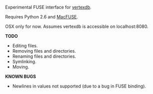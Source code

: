 
Experimental FUSE interface for [vertexdb](http://github.com/stevedekorte/vertexdb).

Requires Python 2.6 and [MacFUSE](http://code.google.com/p/macfuse/).

OSX only for now. Assumes vertexdb is accessible on localhost:8080.

**TODO**

* Editing files.
* Removing files and directories.
* Renaming files and directories.
* Symlinking.
* Moving.


**KNOWN BUGS**

* Newlines in values not supported (due to a bug in FUSE binding).
